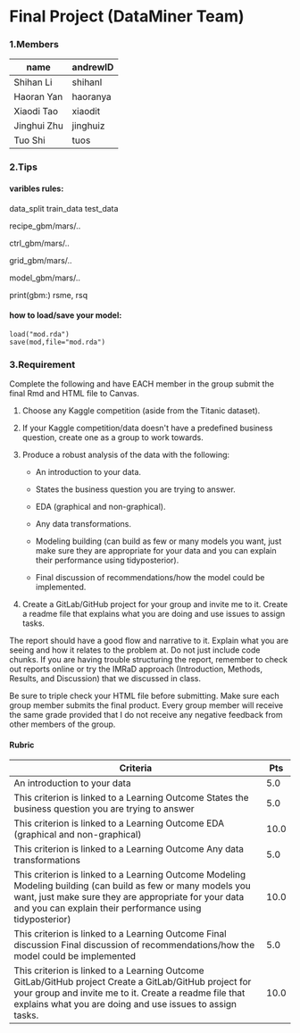 # Final Project (DataMiner Team)

### 1.Members
| name | andrewID | 
|---|---|
|Shihan Li|shihanl|
|Haoran Yan|haoranya|
|Xiaodi Tao|xiaodit|
|Jinghui Zhu|jinghuiz|
|Tuo Shi|tuos|

### 2.Tips

#### varibles rules:  
data_split
train_data
test_data

recipe_gbm/mars/..

ctrl_gbm/mars/..

grid_gbm/mars/..

model_gbm/mars/..

print(gbm:)
rsme, rsq

#### how to load/save your model:
```
load("mod.rda")
save(mod,file="mod.rda")
```

### 3.Requirement
Complete the following and have EACH member in the group submit the final Rmd and HTML file to Canvas.

1. Choose any Kaggle competition (aside from the Titanic dataset). 

2. If your Kaggle competition/data doesn't have a predefined business question, create one as a group to work towards. 

3. Produce a robust analysis of the data with the following:

    - An introduction to your data. 

    - States the business question you are trying to answer. 

    - EDA (graphical and non-graphical). 

    - Any data transformations. 

    - Modeling building (can build as few or many models you want, just make sure they are appropriate for your data and you can explain their performance using tidyposterior). 

    - Final discussion of recommendations/how the model could be implemented. 

4. Create a GitLab/GitHub project for your group and invite me to it. Create a readme file that explains what you are doing and use issues to assign tasks. 

The report should have a good flow and narrative to it. Explain what you are seeing and how it relates to the problem at. Do not just include code chunks. If you are having trouble structuring the report, remember to check out reports online or try the IMRaD approach (Introduction, Methods, Results, and Discussion) that we discussed in class. 

Be sure to triple check your HTML file before submitting. Make sure each group member submits the final product. Every group member will receive the same grade provided that I do not receive any negative feedback from other members of the group.

#### Rubric
|Criteria|Pts|
|---|---|
|An introduction to your data|5.0|
|This criterion is linked to a Learning Outcome States the business question you are trying to answer|5.0|
|This criterion is linked to a Learning Outcome EDA (graphical and non-graphical)|10.0|
|This criterion is linked to a Learning Outcome Any data transformations|5.0|
|This criterion is linked to a Learning Outcome Modeling Modeling building (can build as few or many models you want, just make sure they are appropriate for your data and you can explain their performance using tidyposterior)|10.0|
|This criterion is linked to a Learning Outcome Final discussion Final discussion of recommendations/how the model could be implemented|5.0|
|This criterion is linked to a Learning Outcome GitLab/GitHub project Create a GitLab/GitHub project for your group and invite me to it. Create a readme file that explains what you are doing and use issues to assign tasks.|10.0|
